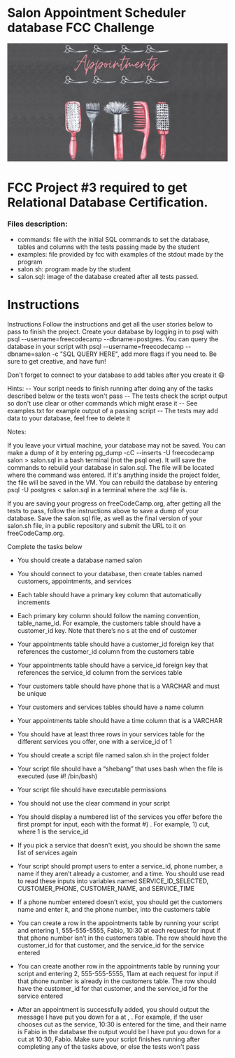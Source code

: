 # Salon Appointment Scheduler database FCC Challenge
![Salon image](img.png "Salon Logo")

# FCC Project #3 required to get Relational Database Certification.

### Files description:
* commands: file with the initial SQL commands to set the database, tables and columns with the tests passing made by the student
* examples: file provided by fcc with examples of the stdout made by the program
* salon.sh: program made by the student
* salon.sql: image of the database created after all tests passed.

# Instructions
Instructions
Follow the instructions and get all the user stories below to pass to finish the project. Create your database by logging in to psql with psql --username=freecodecamp --dbname=postgres. You can query the database in your script with psql --username=freecodecamp --dbname=salon -c "SQL QUERY HERE", add more flags if you need to. Be sure to get creative, and have fun!

Don't forget to connect to your database to add tables after you create it 😄

Hints:
-- Your script needs to finish running after doing any of the tasks described below or the tests won't pass
-- The tests check the script output so don't use clear or other commands which might erase it
-- See examples.txt for example output of a passing script
-- The tests may add data to your database, feel free to delete it

Notes:

If you leave your virtual machine, your database may not be saved. You can make a dump of it by entering pg_dump -cC --inserts -U freecodecamp salon > salon.sql in a bash terminal (not the psql one). It will save the commands to rebuild your database in salon.sql. The file will be located where the command was entered. If it's anything inside the project folder, the file will be saved in the VM. You can rebuild the database by entering psql -U postgres < salon.sql in a terminal where the .sql file is.

If you are saving your progress on freeCodeCamp.org, after getting all the tests to pass, follow the instructions above to save a dump of your database. Save the salon.sql file, as well as the final version of your salon.sh file, in a public repository and submit the URL to it on freeCodeCamp.org.

Complete the tasks below

* You should create a database named salon

* You should connect to your database, then create tables named customers, appointments, and services

* Each table should have a primary key column that automatically increments

* Each primary key column should follow the naming convention, table_name_id. For example, the customers table should have a customer_id key. Note that there’s no s at the end of customer

* Your appointments table should have a customer_id foreign key that references the customer_id column from the customers table

* Your appointments table should have a service_id foreign key that references the service_id column from the services table

* Your customers table should have phone that is a VARCHAR and must be unique

* Your customers and services tables should have a name column

* Your appointments table should have a time column that is a VARCHAR

* You should have at least three rows in your services table for the different services you offer, one with a service_id of 1

* You should create a script file named salon.sh in the project folder

* Your script file should have a “shebang” that uses bash when the file is executed (use #! /bin/bash)

* Your script file should have executable permissions

* You should not use the clear command in your script

* You should display a numbered list of the services you offer before the first prompt for input, each with the format #) <service>. For example, 1) cut, where 1 is the service_id

* If you pick a service that doesn't exist, you should be shown the same list of services again

* Your script should prompt users to enter a service_id, phone number, a name if they aren’t already a customer, and a time. You should use read to read these inputs into variables named SERVICE_ID_SELECTED, CUSTOMER_PHONE, CUSTOMER_NAME, and SERVICE_TIME

* If a phone number entered doesn’t exist, you should get the customers name and enter it, and the phone number, into the customers table

* You can create a row in the appointments table by running your script and entering 1, 555-555-5555, Fabio, 10:30 at each request for input if that phone number isn’t in the customers table. The row should have the customer_id for that customer, and the service_id for the service entered

* You can create another row in the appointments table by running your script and entering 2, 555-555-5555, 11am at each request for input if that phone number is already in the customers table. The row should have the customer_id for that customer, and the service_id for the service entered

* After an appointment is successfully added, you should output the message I have put you down for a <service> at <time>, <name>. For example, if the user chooses cut as the service, 10:30 is entered for the time, and their name is Fabio in the database the output would be I have put you down for a cut at 10:30, Fabio. Make sure your script finishes running after completing any of the tasks above, or else the tests won't pass



